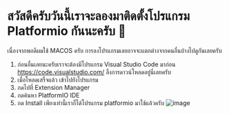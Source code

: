 # สวัสดีครับวันนี้เราจะลองมาติดตั้งโปรแกรม Platformio กันนะครับ 🌟
เนื่องจากพอดีผมใช้ MACOS ครับ การลงโปรแกรมเลยอาจจะแตกต่างจากคนอื่นบ้างไปดูกันเลยครับ
1. ก่อนอื่นเลยนะครับเราจะต้องมีโปรแกรม Visual Studio Code มาก่อน
https://code.visualstudio.com/
ลิ้งการดาวน์โหลดอยู่นี่เลยครับ
2. เมื่อโหลดเสร็จแล้ว เข้าไปยังโปรแกรม
3. กดไปที่ Extension Manager
4. กดค้นหา PlatformIO IDE
5. กด Install
เพียงเท่านี้เราก็ได้โปรแกรม platformio มาใช้แล้วครับ
![image](https://user-images.githubusercontent.com/88340264/153744595-b63d0566-bb2e-42a4-8736-29d917ab5bf9.png)

